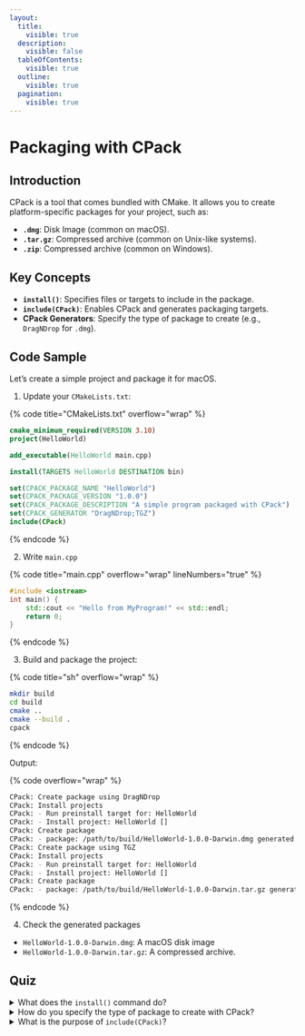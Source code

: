 ```yaml
---
layout:
  title:
    visible: true
  description:
    visible: false
  tableOfContents:
    visible: true
  outline:
    visible: true
  pagination:
    visible: true
---
```


# Packaging with CPack

## Introduction

CPack is a tool that comes bundled with CMake. It allows you to create platform-specific packages for your project, such as:

* **`.dmg`**: Disk Image (common on macOS).
* **`.tar.gz`**: Compressed archive (common on Unix-like systems).
* **`.zip`**: Compressed archive (common on Windows).

## Key Concepts

* **`install()`**: Specifies files or targets to include in the package.
* **`include(CPack)`**: Enables CPack and generates packaging targets.
* **CPack Generators**: Specify the type of package to create (e.g., `DragNDrop` for `.dmg`).

## Code Sample

Let’s create a simple project and package it for macOS.

1. Update your `CMakeLists.txt`:

{% code title="CMakeLists.txt" overflow="wrap" %}
```cmake
cmake_minimum_required(VERSION 3.10)
project(HelloWorld)

add_executable(HelloWorld main.cpp)

install(TARGETS HelloWorld DESTINATION bin)

set(CPACK_PACKAGE_NAME "HelloWorld")
set(CPACK_PACKAGE_VERSION "1.0.0")
set(CPACK_PACKAGE_DESCRIPTION "A simple program packaged with CPack")
set(CPACK_GENERATOR "DragNDrop;TGZ")
include(CPack)
```
{% endcode %}

2. Write `main.cpp`

{% code title="main.cpp" overflow="wrap" lineNumbers="true" %}
```cpp
#include <iostream>
int main() {
    std::cout << "Hello from MyProgram!" << std::endl;
    return 0;
}
```
{% endcode %}

3. Build and package the project:

{% code title="sh" overflow="wrap" %}
```bash
mkdir build
cd build
cmake ..
cmake --build .
cpack
```
{% endcode %}

Output:

{% code overflow="wrap" %}
```bash
CPack: Create package using DragNDrop
CPack: Install projects
CPack: - Run preinstall target for: HelloWorld
CPack: - Install project: HelloWorld []
CPack: Create package
CPack: - package: /path/to/build/HelloWorld-1.0.0-Darwin.dmg generated.
CPack: Create package using TGZ
CPack: Install projects
CPack: - Run preinstall target for: HelloWorld
CPack: - Install project: HelloWorld []
CPack: Create package
CPack: - package: /path/to/build/HelloWorld-1.0.0-Darwin.tar.gz generated.
```
{% endcode %}

4. Check the generated packages

* `HelloWorld-1.0.0-Darwin.dmg`: A macOS disk image
* `HelloWorld-1.0.0-Darwin.tar.gz`: A compressed archive.

## Quiz

<details>

<summary>What does the <code>install()</code> command do?</summary>

The `install()` command specifies which files or targets should be included in the package and where they should be installed.

</details>

<details>

<summary>How do you specify the type of package to create with CPack?</summary>

You specify the type of package using the `CPACK_GENERATOR` variable (e.g., `DragNDrop` for `.dmg`).

</details>

<details>

<summary>What is the purpose of <code>include(CPack)</code>?</summary>

`include(CPack)` enables CPack and generates the necessary packaging targets.

</details>

